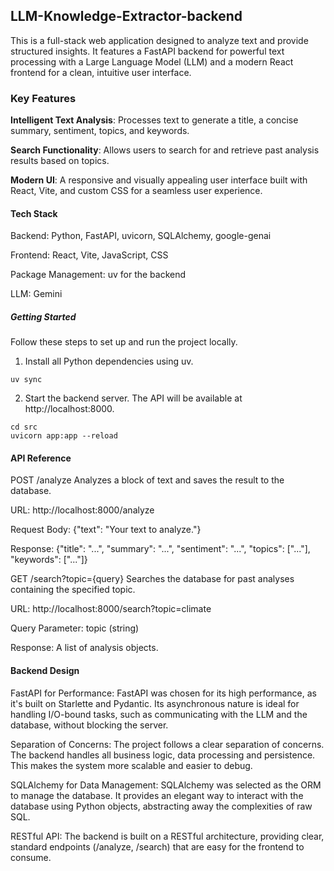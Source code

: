## LLM-Knowledge-Extractor-backend
This is a full-stack web application designed to analyze text and provide structured insights. It features a FastAPI backend for powerful text processing with a Large Language Model (LLM) and a modern React frontend for a clean, intuitive user interface.

### **Key Features**
**Intelligent Text Analysis**: Processes text to generate a title, a concise summary, sentiment, topics, and keywords.

**Search Functionality**: Allows users to search for and retrieve past analysis results based on topics.

**Modern UI**: A responsive and visually appealing user interface built with React, Vite, and custom CSS for a seamless user experience.

#### **Tech Stack**
Backend: Python, FastAPI, uvicorn, SQLAlchemy, google-genai

Frontend: React, Vite, JavaScript, CSS

Package Management: uv for the backend

LLM: Gemini

##### Getting Started
Follow these steps to set up and run the project locally.

1. Install all Python dependencies using uv.
     
```
uv sync
```

2. Start the backend server. The API will be available at http://localhost:8000.

```
cd src
uvicorn app:app --reload
```

#### **API Reference**
POST /analyze
Analyzes a block of text and saves the result to the database.

URL: http://localhost:8000/analyze

Request Body: {"text": "Your text to analyze."}

Response: {"title": "...", "summary": "...", "sentiment": "...", "topics": ["..."], "keywords": ["..."]}

GET /search?topic={query}
Searches the database for past analyses containing the specified topic.

URL: http://localhost:8000/search?topic=climate

Query Parameter: topic (string)

Response: A list of analysis objects.

#### Backend Design

FastAPI for Performance: FastAPI was chosen for its high performance, as it's built on Starlette and Pydantic. Its asynchronous nature is ideal for handling I/O-bound tasks, such as communicating with the LLM and the database, without blocking the server.

Separation of Concerns: The project follows a clear separation of concerns. The backend handles all business logic, data processing and persistence. This makes the system more scalable and easier to debug.

SQLAlchemy for Data Management: SQLAlchemy was selected as the ORM to manage the database. It provides an elegant way to interact with the database using Python objects, abstracting away the complexities of raw SQL.

RESTful API: The backend is built on a RESTful architecture, providing clear, standard endpoints (/analyze, /search) that are easy for the frontend to consume.
